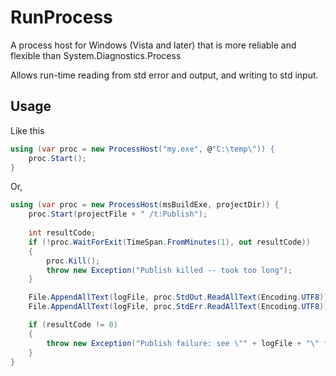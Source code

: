 RunProcess
==========

A process host for Windows (Vista and later) that is more reliable and flexible than System.Diagnostics.Process

Allows run-time reading from std error and output, and writing to std input.


Usage
-----
Like this
```csharp
using (var proc = new ProcessHost("my.exe", @"C:\temp\")) {
    proc.Start();
}
```

Or,
```csharp
using (var proc = new ProcessHost(msBuildExe, projectDir)) {
    proc.Start(projectFile + " /t:Publish");
        
    int resultCode;
    if (!proc.WaitForExit(TimeSpan.FromMinutes(1), out resultCode))
    {
        proc.Kill();
        throw new Exception("Publish killed -- took too long");
    }

    File.AppendAllText(logFile, proc.StdOut.ReadAllText(Encoding.UTF8));
    File.AppendAllText(logFile, proc.StdErr.ReadAllText(Encoding.UTF8));

    if (resultCode != 0)
    {
        throw new Exception("Publish failure: see \"" + logFile + "\" for details");
    }
}
```